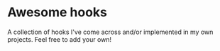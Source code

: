# Awesome hooks

A collection of hooks I've come across and/or implemented in my own projects. Feel free to add your own!